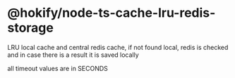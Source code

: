 # @hokify/node-ts-cache-lru-redis-storage

LRU local cache and central redis cache,
if not found local, redis is checked and in case there is a result it is saved locally

all timeout values are in SECONDS
